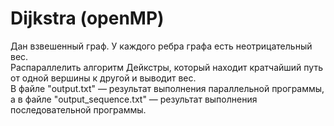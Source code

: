 # Dijkstra (openMP)
Дан взвешенный граф. У каждого ребра графа есть неотрицательный вес. 
<br>Распараллелить алгоритм Дейкстры, который находит кратчайший путь от одной вершины к другой и выводит вес. 
<br>В файле "output.txt" — результат выполнения параллельной программы, а в файле "output_sequence.txt" — результат выполнения последовательной программы.
